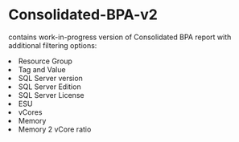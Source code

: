 # Consolidated-BPA-v2
contains work-in-progress version of Consolidated BPA report with additional filtering options:
<li>Resource Group</li>
<li>Tag and Value</li>
<li>SQL Server version</li>
<li>SQL Server Edition</li>
<Li>SQL Server License</Li>
<li>ESU</li>
<li>vCores</li>
<li>Memory</li>
<li>Memory 2 vCore ratio</li>

